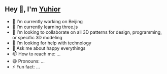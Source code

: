 <h2>Hey 👋, I'm <a href="https://yuhior.com/">Yuhior</a></h2>

- 🔭 I’m currently working on Beijing
- 🌱 I’m currently learning three.js
- 👯 I’m looking to collaborate on all 3D patterns for design, programming, or specific 3D modeling
- 🤔 I’m looking for help with technology
- 💬 Ask me about happy everythings
- 📫 How to reach me: ...
- 😄 Pronouns: ...
- ⚡ Fun fact: ...

<!--
**Yuhior/Yuhior** is a ✨ _special_ ✨ repository because its `README.md` (this file) appears on your GitHub profile.

Here are some ideas to get you started:

- 🔭 I’m currently working on ...
- 🌱 I’m currently learning ...
- 👯 I’m looking to collaborate on ...
- 🤔 I’m looking for help with ...
- 💬 Ask me about ...
- 📫 How to reach me: ...
- 😄 Pronouns: ...
- ⚡ Fun fact: ...
-->

